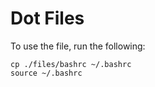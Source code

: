 # Dot Files

To use the file, run the following:

```
cp ./files/bashrc ~/.bashrc
source ~/.bashrc
```
